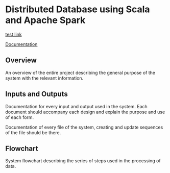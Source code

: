 # Distributed Database using Scala and Apache Spark

[test link](https://jwgrogan.github.io/distributeDb-dpas-su20/test.md)

[Documentation]()

## Overview
An overview of the entire project describing the general purpose of the system with the relevant information.

## Inputs and Outputs
Documentation for every input and output used in the system. Each document should accompany each design and explain the purpose and use of each form.


Documentation of every file of the system, creating and update sequences of the file should be there.

## Flowchart
System flowchart describing the series of steps used in the processing of data.

